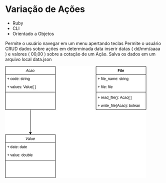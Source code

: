 
# Variação de Ações

* Ruby
* CLI
* Orientado a Objetos

Permite o usuário navegar em um menu apertando teclas
Permite o usuário CRUD dados sobre ações em determinada data
inserir datas ( dd/mm/aaaa ) e valores ( 00,00 ) sobre a cotação de um Ação.
Salva os dados em um arquivo local data.json

![alt text](modeling.jpeg)
